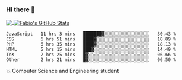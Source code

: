### Hi there 👋
<a href="https://github.com/fabiovincenzi/fabiovincenzi">
  <img align="center" src="https://github-readme-stats.vercel.app/api/top-langs/?username=fabiovincenzi&title_color=ffffff&text_color=c9cacc&icon_color=2bbc8a&bg_color=1d1f21&langs_count=3" />
</a>
<a href="https://github.com/fabiovincenzi/fabiovincenzi">
  <img align="center" src="https://github-readme-stats.vercel.app/api?username=fabiovincenzi&show_icons=true&line_height=27&count_private=true&title_color=ffffff&text_color=c9cacc&icon_color=2bbc8a&bg_color=1d1f21" alt="Fabio's GitHub Stats" />
</a>
<!--START_SECTION:waka-->

```text
JavaScript   11 hrs 3 mins   ███████▓░░░░░░░░░░░░░░░░░   30.43 %
CSS          6 hrs 51 mins   ████▓░░░░░░░░░░░░░░░░░░░░   18.89 %
PHP          6 hrs 35 mins   ████▓░░░░░░░░░░░░░░░░░░░░   18.13 %
HTML         5 hrs 15 mins   ███▓░░░░░░░░░░░░░░░░░░░░░   14.49 %
TeX          2 hrs 25 mins   █▓░░░░░░░░░░░░░░░░░░░░░░░   06.66 %
Other        2 hrs 21 mins   █▓░░░░░░░░░░░░░░░░░░░░░░░   06.50 %
```

<!--END_SECTION:waka-->

:boom: Computer Science and Engineering student
